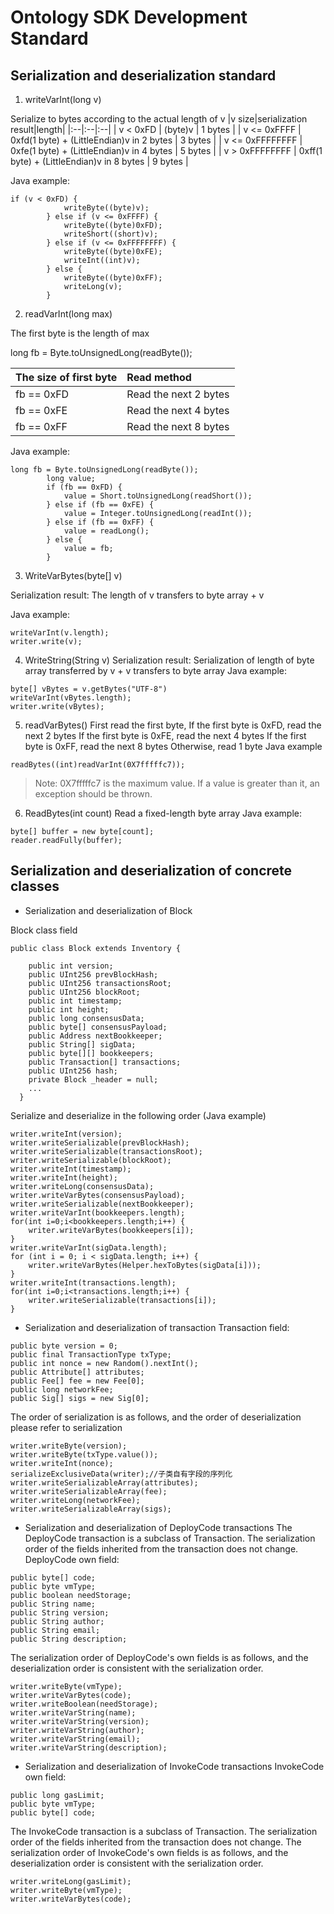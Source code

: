# Ontology SDK Development Standard

## Serialization and deserialization standard

1. writeVarInt(long v)

Serialize to bytes according to the actual length of v
|v size|serialization result|length|
|:--|:--|:--|
| v < 0xFD | (byte)v | 1 bytes |
| v <= 0xFFFF | 0xfd(1 byte) + (LittleEndian)v in 2 bytes | 3 bytes |
| v <= 0xFFFFFFFF | 0xfe(1 byte) + (LittleEndian)v in 4 bytes | 5 bytes |
| v > 0xFFFFFFFF | 0xff(1 byte) + (LittleEndian)v in 8 bytes | 9 bytes |

Java example:
```
if (v < 0xFD) {
            writeByte((byte)v);
        } else if (v <= 0xFFFF) {
            writeByte((byte)0xFD);
            writeShort((short)v);
        } else if (v <= 0xFFFFFFFF) {
        	writeByte((byte)0xFE);
            writeInt((int)v);
        } else {
            writeByte((byte)0xFF);
            writeLong(v);
        }
```
2. readVarInt(long max)

The first byte is the length of max

long fb = Byte.toUnsignedLong(readByte());

|The size of first byte |Read method|
|:--|:--|
|fb == 0xFD| Read the next 2 bytes |
|fb == 0xFE| Read the next 4 bytes |
|fb == 0xFF| Read the next 8 bytes |

Java example:
```
long fb = Byte.toUnsignedLong(readByte());
        long value;
        if (fb == 0xFD) {
            value = Short.toUnsignedLong(readShort());
        } else if (fb == 0xFE) {
            value = Integer.toUnsignedLong(readInt());
        } else if (fb == 0xFF) {
            value = readLong();
        } else {
			value = fb;
        }
```

3. WriteVarBytes(byte[] v)

Serialization result: The length of v transfers to byte array + v

Java example:
```
writeVarInt(v.length);
writer.write(v);
```
4. WriteString(String v)
Serialization result: Serialization of length of byte array transferred by v + v transfers to byte array
Java example:
```
byte[] vBytes = v.getBytes("UTF-8")
writeVarInt(vBytes.length);
writer.write(vBytes);
```
5. readVarBytes()
First read the first byte,
If the first byte is 0xFD, read the next 2 bytes
If the first byte is 0xFE, read the next 4 bytes
If the first byte is 0xFF, read the next 8 bytes
Otherwise, read 1 byte
Java example 
```
readBytes((int)readVarInt(0X7fffffc7));
```
> Note: 0X7fffffc7 is the maximum value. If a value is greater than it, an exception should be thrown. 
6. ReadBytes(int count)
Read a fixed-length byte array
Java example:
```
byte[] buffer = new byte[count];
reader.readFully(buffer);
```

## Serialization and deserialization of concrete classes

* Serialization and deserialization of Block

Block class field
```
public class Block extends Inventory {

    public int version;
    public UInt256 prevBlockHash;
    public UInt256 transactionsRoot;
    public UInt256 blockRoot;
    public int timestamp;
    public int height;
    public long consensusData;
    public byte[] consensusPayload;
    public Address nextBookkeeper;
    public String[] sigData;
    public byte[][] bookkeepers;
    public Transaction[] transactions;
    public UInt256 hash;
    private Block _header = null;
    ...
  }
```

Serialize and deserialize in the following order (Java example)
```
writer.writeInt(version);
writer.writeSerializable(prevBlockHash);
writer.writeSerializable(transactionsRoot);
writer.writeSerializable(blockRoot);
writer.writeInt(timestamp);
writer.writeInt(height);
writer.writeLong(consensusData);
writer.writeVarBytes(consensusPayload);
writer.writeSerializable(nextBookkeeper);
writer.writeVarInt(bookkeepers.length);
for(int i=0;i<bookkeepers.length;i++) {
    writer.writeVarBytes(bookkeepers[i]);
}
writer.writeVarInt(sigData.length);
for (int i = 0; i < sigData.length; i++) {
    writer.writeVarBytes(Helper.hexToBytes(sigData[i]));
}
writer.writeInt(transactions.length);
for(int i=0;i<transactions.length;i++) {
    writer.writeSerializable(transactions[i]);
}
```

* Serialization and deserialization of transaction 
Transaction field:
```
public byte version = 0;
public final TransactionType txType;
public int nonce = new Random().nextInt();
public Attribute[] attributes;
public Fee[] fee = new Fee[0];
public long networkFee;
public Sig[] sigs = new Sig[0];
```
The order of serialization is as follows, and the order of deserialization please refer to serialization 
```
writer.writeByte(version);
writer.writeByte(txType.value());
writer.writeInt(nonce);
serializeExclusiveData(writer);//子类自有字段的序列化
writer.writeSerializableArray(attributes);
writer.writeSerializableArray(fee);
writer.writeLong(networkFee);
writer.writeSerializableArray(sigs);
```

* Serialization and deserialization of DeployCode transactions
The DeployCode transaction is a subclass of Transaction. The serialization order of the fields inherited from the transaction does not change.
DeployCode own field:

```
public byte[] code;
public byte vmType;
public boolean needStorage;
public String name;
public String version;
public String author;
public String email;
public String description;
```
The serialization order of DeployCode's own fields is as follows, and the deserialization order is consistent with the serialization order.
```
writer.writeByte(vmType);
writer.writeVarBytes(code);
writer.writeBoolean(needStorage);
writer.writeVarString(name);
writer.writeVarString(version);
writer.writeVarString(author);
writer.writeVarString(email);
writer.writeVarString(description);
```

* Serialization and deserialization of InvokeCode transactions
InvokeCode own field:
```
public long gasLimit;
public byte vmType;
public byte[] code;
```

The InvokeCode transaction is a subclass of Transaction. The serialization order of the fields inherited from the transaction does not change.
The serialization order of InvokeCode's own fields is as follows, and the deserialization order is consistent with the serialization order.
```
writer.writeLong(gasLimit);
writer.writeByte(vmType);
writer.writeVarBytes(code);
```
